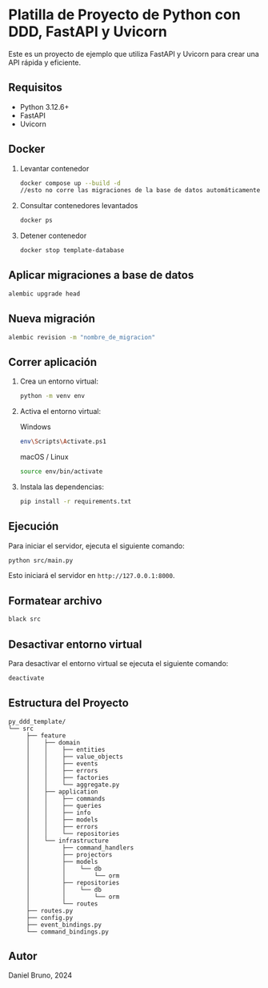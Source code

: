 # Platilla de Proyecto de Python con DDD, FastAPI y Uvicorn

Este es un proyecto de ejemplo que utiliza FastAPI y Uvicorn para crear una API rápida y eficiente.

## Requisitos

- Python 3.12.6+
- FastAPI
- Uvicorn

## Docker

1. Levantar contenedor

   ```bash
   docker compose up --build -d
   //esto no corre las migraciones de la base de datos automáticamente
   ```

2. Consultar contenedores levantados

   ```bash
   docker ps
   ```

3. Detener contenedor

   ```bash
   docker stop template-database
   ```

## Aplicar migraciones a base de datos

```bash
alembic upgrade head
```

## Nueva migración
```bash
alembic revision -m "nombre_de_migracion"
```

## Correr aplicación

1. Crea un entorno virtual:

   ```bash
   python -m venv env
   ```

2. Activa el entorno virtual:

   Windows

   ```bash
   env\Scripts\Activate.ps1
   ```

   macOS / Linux

   ```bash
   source env/bin/activate
   ```

3. Instala las dependencias:
   ```bash
   pip install -r requirements.txt
   ```

## Ejecución

Para iniciar el servidor, ejecuta el siguiente comando:

```bash
python src/main.py
```

Esto iniciará el servidor en `http://127.0.0.1:8000`.

## Formatear archivo

```bash
black src
```

## Desactivar entorno virtual

Para desactivar el entorno virtual se ejecuta el siguiente comando:

```bash
deactivate
```

## Estructura del Proyecto

```
py_ddd_template/
└── src
     ├── feature
     │    ├── domain
     │    │    ├── entities
     │    │    ├── value_objects
     │    │    ├── events
     │    │    ├── errors
     │    │    ├── factories
     │    │    └── aggregate.py
     │    ├── application
     │    │    ├── commands
     │    │    ├── queries
     │    │    ├── info
     │    │    ├── models
     │    │    ├── errors
     │    │    └── repositories
     │    └── infrastructure
     │         ├── command_handlers
     │         ├── projectors     
     │         ├── models
     │         │    └── db
     │         │        └── orm
     │         ├── repositories
     │         │    └── db
     │         │        └── orm
     │         └── routes
     ├── routes.py
     ├── config.py
     ├── event_bindings.py
     └── command_bindings.py

```

## Autor

Daniel Bruno, 2024
